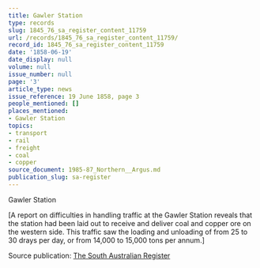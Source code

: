 ```yaml
---
title: Gawler Station
type: records
slug: 1845_76_sa_register_content_11759
url: /records/1845_76_sa_register_content_11759/
record_id: 1845_76_sa_register_content_11759
date: '1858-06-19'
date_display: null
volume: null
issue_number: null
page: '3'
article_type: news
issue_reference: 19 June 1858, page 3
people_mentioned: []
places_mentioned:
- Gawler Station
topics:
- transport
- rail
- freight
- coal
- copper
source_document: 1985-87_Northern__Argus.md
publication_slug: sa-register
---
```


Gawler Station

[A report on difficulties in handling traffic at the Gawler Station reveals that the station had been laid out to receive and deliver coal and copper ore on the western side.  This traffic saw the loading and unloading of from 25 to 30 drays per day, or from 14,000 to 15,000 tons per annum.]

Source publication: [The South Australian Register](/publications/sa-register/)
